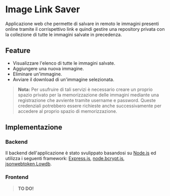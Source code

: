 # Image Link Saver
Applicazione web che permette di salvare in remoto le immagini presenti online tramite il corrispettivo link e quindi gestire una repository privata con la collezione di tutte le immagini salvate in precedenza.
## Feature
- Visualizzare l'elenco di tutte le immagini salvate.
- Aggiungere una nuova immagine.
- Eliminare un'immagine.
- Avviare il download di un'immagine selezionata.
>**Nota:** Per usufruire di tali servizi è necessario creare un proprio spazio privato per la memorizzazione delle immagini mediante una registrazione che avviente tramite username e password. Queste credenziali potrebbero essere richieste anche successivamente per accedere al proprio spazio di memorizzazione.
## Implementazione
### Backend
Il backend dell'applicazione è stato svulippato basandosi su [Node.js](https://nodejs.org/en/) ed utilizza i seguenti framework: [Express.js](https://expressjs.com/), [node.bcrypt.js](https://www.npmjs.com/package/bcrypt), [jsonwebtoken](https://www.npmjs.com/package/jsonwebtoken),[Lowdb](https://github.com/typicode/lowdb).
### Frontend
>**TO DO!**
